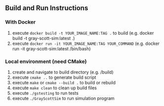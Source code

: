 ## Build and Run Instructions

### With Docker
1. execute `docker build -t YOUR_IMAGE_NAME:TAG .` to build
(e.g. docker build -t gray-scott-sim:latest .)
2. execute `docker run -it YOUR_IMAGE_NAME:TAG YOUR_COMMAND`
(e.g. docker run -it gray-scott-sim:latest /bin/bash)

### Local environment (need CMake)
1. create and navigate to build directory (e.g. /build)
2. execute `cmake ..` to generate build script
3. execute `make` or `cmake --build .` to build or rebuild
4. execute `make clean` to clean up build files
5. execute `./gstesting` to run tests
6. execute `./GrayScottSim` to run simulation program